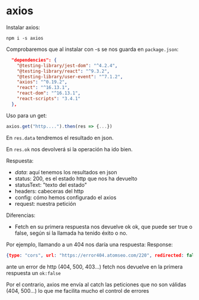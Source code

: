# axios

Instalar axios: 
```
npm i -s axios
```

Comprobaremos que al instalar con -s se nos guarda en `package.json`:
```json
  "dependencies": {
    "@testing-library/jest-dom": "^4.2.4",
    "@testing-library/react": "^9.3.2",
    "@testing-library/user-event": "^7.1.2",
    "axios": "^0.19.2",
    "react": "^16.13.1",
    "react-dom": "^16.13.1",
    "react-scripts": "3.4.1"
  },
```




Uso para un get:
```javascript
axios.get("http....").then(res => {...})
```

En `res.data` tendremos el resultado en json. 

En `res.ok` nos devolverá si la operación ha ido bien.

Respuesta:

- *data*: aquí tenemos los resultados en json
- status: 200, es el estado http que nos ha devuelto
- statusText: "texto del estado"
- headers: cabeceras del http
- config: cómo hemos configurado el axios
- request: nuestra petición


Diferencias:

- Fetch en su primera respuesta nos devuelve ok ok, que puede ser true o false, según si la llamada ha tenido éxito o no.

Por ejemplo, llamando a un 404 nos daría una respuesta:
Response:
```json
{type: "cors", url: "https://error404.atomseo.com/220", redirected: false, status: 404, ok: false, ...}
```
ante un error de http (404, 500, 403...) fetch nos devuelve en la primera respuesta un `ok:false`

Por el contrario, axios me envía al catch las peticiones que no son válidas (404, 500...) lo que me facilita mucho el control de errores
